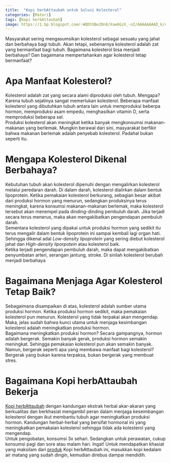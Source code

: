 ```yaml
---
title:  "Kopi herbAttaubah untuk Solusi Kolesterol"
categories: [Materi]
tags: [Kopi herbAttaubah]
image: https://1.bp.blogspot.com/-WQDtXBeJDn8/Xaw6GzX_-oI/AAAAAAAAD_k/ozy-gtTsJqEBqdCKBsE1AoIs0TY6s43lACKgBGAsYHg/s1600/201910-mho-kopi-herbattaubah-kolesterol.png
---
```


<div>Masyarakat sering mengasumsikan kolesterol sebagai sesuatu yang jahat dan berbahaya bagi tubuh. Akan tetapi, sebenarnya kolesterol adalah zat yang bermanfaat bagi tubuh. Bagaimana kolesterol bisa menjadi berbahaya? Dan bagaimana mempertahankan agar kolesterol tetap bermanfaat?</div>

<h1>Apa Manfaat Kolesterol?</h1>

<div>Kolesterol adalah zat yang secara alami diproduksi oleh tubuh. Mengapa? Karena tubuh sejatinya sangat memerlukan kolesterol. Beberapa manfaat kolesterol yang dibutuhkan tubuh antara lain untuk memproduksi beberpa hormon, memproduksi asam empedu, menghasilkan vitamin D, serta memproduksi beberapa sel.</div>

<div>Produksi kolesterol akan meningkat ketika banyak mengkonsumsi makanan-makanan yang berlemak. Mungkin berawal dari sini, masyarakat berfikir bahwa makanan berlemak adalah penyebab kolesterol. Padahal bukan seperti itu.</div>

<h1>Mengapa Kolesterol Dikenal Berbahaya?</h1>

<div>Kebutuhan tubuh akan kolesterol dipenuhi dengan mengalirkan kolesterol melalui peredaran darah. Di dalam darah, kolesterol dialirkan dalam bentuk lipoprotein. Ketika pemakaian kolesterol berkurang, sebagian besar akibat dari produksi hormon yang menurun, sedangkan produksinya terus meningkat, karena konsumsi makanan-makanan berlemak, maka kolesterol tersebut akan menempel pada dinding-dinding pembuluh darah. Jika terjadi secara terus menerus, maka akan mengakibatkan pengendapan pembuluh darah.</div>

<div>Sementara kolesterol yang dipakai untuk produksi hormon yang sedikit itu terus mengalir dalam bentuk lipoprotein ini sampai kembali lagi organ hati. Sehingga dikenal adal <i>Low-density lipoprotein</i> yang sering diebut kolesterol jahat dan <i>High-density liporpotein</i> atau kolesterol baik.</div>

<div>Ketika terjadi pengendapan pembuluh darah, maka dapat mengakibatkan penyumbatan arteri, serangan jantung, stroke. Di sinilah kolesterol berubah menjadi berbahaya</div>

<h1>Bagaimana Menjaga Agar Kolesterol Tetap Baik?</h1>

<div>Sebagaimana disampaikan di atas, kolesterol adalah sumber utama produksi hormon. Ketika produksi hormon sedikit, maka pemakaian kolesterol pun menurun. Kolesterol yang tidak terpakai akan mengendap. Maka, jelas sudah bahwa kunci utama untuk menjaga kesimbangan kolesterol adalah meningkatkan produksi hormon.</div>

<div>Bagaimana meningkatkan produksi hormon? Secara gampangnya, hormon adalah bergerak. Semakin banyak gerak, produksi hormon semakin meningkat. Sehingga pemakaian kolesterol pun akan semakin banyak.</div>

<div>Namun, bergerak seperti apa yang membawa manfaat bagi kolesterol? Bergerak yang bukan karena terpaksa, bukan bergerak yang membuat stres.</div>

<h1>Bagaimana Kopi herbAttaubah Bekerja</h1>

<div><a href="/produk/kopi-herbattaubah" title="Kopi herbAttaubah">Kopi herbAttaubah</a> dengan kandungan ekstrak herbal akar-akaran yang berkualitas dan berkhasiat mengambil peran dalam menjaga keseimbangan kolesterol dengan ikut membantu tubuh agar meningkatkan produksi hormon. Kandungan herbal-herbal yang bersifat hormonal ini yang meningkatkan pemakaian kolesterol sehingga tidak ada kolesterol yang mengendap.</div>

<div>Untuk pengobatan, konsumsi 3x sehari. Sedangkan untuk perawatan, cukup konsumsi pagi dan sore atau malam hari. Ingat! Untuk mendapatkan khasiat yang maksilam dari <a href="/produk" title="produk herbAttaubah">produk</a> Kopi herbAttaubah ini, masukkan kopi kedalam air matang yang sudah dingin, kemudian direbus dampai mendidih.</div>